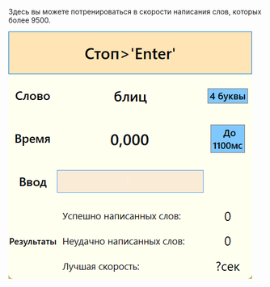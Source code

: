 Здесь вы можете потренироваться в скорости написания слов, которых более 9500.

![](https://github.com/SatoriSh/high-speed-input/blob/main/Images/high-speed_input_8yCiToh49Q.png)
